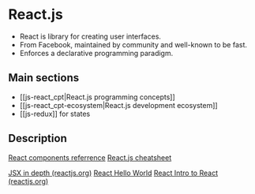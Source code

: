 # React.js

-   React is library for creating user interfaces.
-   From Facebook, maintained by community and well-known to be fast.
-   Enforces a declarative programming paradigm.

## Main sections

- [[js-react_cpt|React.js programming concepts]]
- [[js-react_cpt-ecosystem|React.js development ecosystem]]
- [[js-redux]] for states

## Description

[React components referrence](https://reactjs.org/docs/react-component.html)
[React.js cheatsheet](https://devhints.io/react)

[JSX in depth (reactjs.org)](https://reactjs.org/docs/jsx-in-depth.html)
[React Hello World](https://reactjs.org/docs/hello-world.html)
[React Intro to React (reactjs.org)](https://reactjs.org/tutorial/tutorial.html)

